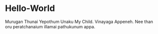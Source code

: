 # Hello-World
Murugan Thunai Yepothum Unaku My Child.
Vinayaga Appeneh. Nee than oru peratchanaium illamai pathukunum appa.
